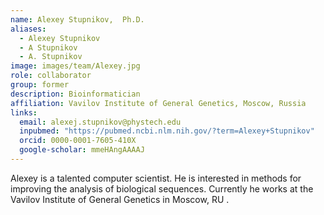 ```yaml
---
name: Alexey Stupnikov,  Ph.D.
aliases:
  - Alexey Stupnikov
  - A Stupnikov
  - A. Stupnikov
image: images/team/Alexey.jpg
role: collaborator
group: former
description: Bioinformatician
affiliation: Vavilov Institute of General Genetics, Moscow, Russia
links:
  email: alexej.stupnikov@phystech.edu
  inpubmed: "https://pubmed.ncbi.nlm.nih.gov/?term=Alexey+Stupnikov"
  orcid: 0000-0001-7605-410X
  google-scholar: mmeHAngAAAAJ
---
```


Alexey is a talented computer scientist. He is interested in methods for improving 
the analysis of biological sequences. Currently he works at
the Vavilov Institute of General Genetics in Moscow, RU .